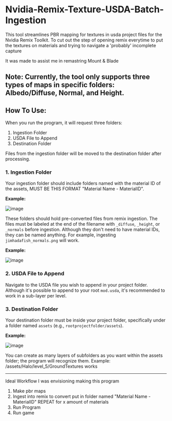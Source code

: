 # Nvidia-Remix-Texture-USDA-Batch-Ingestion

This tool streamlines PBR mapping for textures in usda project files for the Nvidia Remix Toolkit. To cut out the step of opening remix everytime to put the textures on materials and trying to navigate a 'probably' incomplete capture

It was made to assist me in remastring Mount & Blade

## **Note:** Currently, the tool only supports three types of maps in specific folders: Albedo/Diffuse, Normal, and Height.

## How To Use:

When you run the program, it will request three folders:

1. Ingestion Folder
2. USDA File to Append
3. Destination Folder

Files from the ingestion folder will be moved to the destination folder after processing.

### 1. Ingestion Folder
Your ingestion folder should include folders named with the material ID of the assets, MUST BE THIS FORMAT "Material Name - MaterialID".

**Example:**

![image](https://github.com/Night1099/Nvidia-Remix-Texture-USDA-Batch-Ingestion/assets/90132896/08d3a82d-20df-4e28-b008-91bb2248a49c)

These folders should hold pre-converted files from remix ingestion. The files must be labeled at the end of the filename with `_diffuse`, `_height`, or `_normals` before ingestion. Although they don't need to have material IDs, they can be named anything. For example, ingesting `jimhadafish_normals.png` will work.

**Example:**

![image](https://github.com/Night1099/Nvidia-Remix-Texture-USDA-Batch-Ingestion/assets/90132896/cde97a51-9b26-447f-806a-b6156e1b58f3)

### 2. USDA File to Append
Navigate to the USDA file you wish to append in your project folder. Although it's possible to append to your root `mod.usda`, it's recommended to work in a sub-layer per level.

### 3. Destination Folder
Your destination folder must be inside your project folder, specifically under a folder named `assets` (e.g., `rootprojectfolder/assets`).

**Example:**

![image](https://github.com/Night1099/Nvidia-Remix-Texture-USDA-Batch-Ingestion/assets/90132896/54f42439-caf9-41e2-93e4-60bd3420c0d2)

You can create as many layers of subfolders as you want within the assets folder; the program will recognize them.
Example: /assets/Halo/level_5/GroundTextures works

----------------------------------------------------------------------------------------------------------------------------------------------------------------------------------------------------------------------------------------------
Ideal Workflow I was envisioning making this program
1. Make pbr maps
2. Ingest into remix to convert put in folder named "Material Name - MaterialID" REPEAT for x amount of materials
3. Run Program
4. Run game
